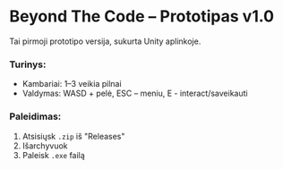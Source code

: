 # Beyond The Code – Prototipas v1.0

Tai pirmoji prototipo versija, sukurta Unity aplinkoje.

### Turinys:
- Kambariai: 1–3 veikia pilnai
- Valdymas: WASD + pelė, ESC – meniu, E - interact/saveikauti

### Paleidimas:
1. Atsisiųsk `.zip` iš "Releases"
2. Išarchyvuok
3. Paleisk `.exe` failą

